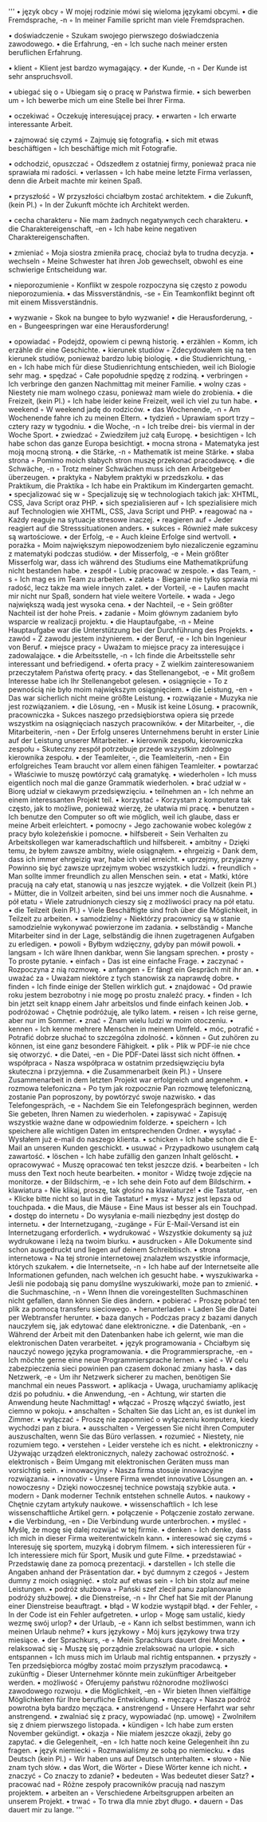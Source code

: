 '''
• język obcy ◦ W mojej rodzinie mówi się wieloma językami obcymi.
• die Fremdsprache, -n ◦ In meiner Familie spricht man viele Fremdsprachen.

• doświadczenie ◦ Szukam swojego pierwszego doświadczenia zawodowego.
• die Erfahrung, -en ◦ Ich suche nach meiner ersten beruflichen Erfahrung.

• klient ◦ Klient jest bardzo wymagający.
• der Kunde, -n ◦ Der Kunde ist sehr anspruchsvoll.

• ubiegać się o ◦ Ubiegam się o pracę w Państwa firmie.
• sich bewerben um ◦ Ich bewerbe mich um eine Stelle bei Ihrer Firma.

• oczekiwać ◦ Oczekuję interesującej pracy.
• erwarten ◦ Ich erwarte interessante Arbeit.

• zajmować się czymś ◦ Zajmuję się fotografią.
• sich mit etwas beschäftigen ◦ Ich beschäftige mich mit Fotografie.

• odchodzić, opuszczać ◦ Odszedłem z ostatniej firmy, ponieważ praca nie sprawiała mi radości.
• verlassen ◦ Ich habe meine letzte Firma verlassen, denn die Arbeit machte mir keinen Spaß.

• przyszłość ◦ W przyszłości chciałbym zostać architektem.
• die Zukunft, (kein Pl.) ◦ In der Zukunft möchte ich Architekt werden.

• cecha charakteru ◦ Nie mam żadnych negatywnych cech charakteru.
• die Charaktereigenschaft, -en ◦ Ich habe keine negativen Charaktereigenschaften.

• zmieniać ◦ Moja siostra zmieniła pracę, chociaż była to trudna decyzja.
• wechseln ◦ Meine Schwester hat ihren Job gewechselt, obwohl es eine schwierige Entscheidung war.

• nieporozumienie ◦ Konflikt w zespole rozpoczyna się często z powodu nieporozumienia.
• das Missverständnis, -se ◦ Ein Teamkonflikt beginnt oft mit einem Missverständnis.

• wyzwanie ◦ Skok na bungee to było wyzwanie!
• die Herausforderung, -en ◦ Bungeespringen war eine Herausforderung!

• opowiadać ◦ Podejdź, opowiem ci pewną historię.
• erzählen ◦ Komm, ich erzähle dir eine Geschichte.
• kierunek studiów ◦ Zdecydowałem się na ten kierunek studiów, ponieważ bardzo lubię biologię.
• die Studienrichtung, -en ◦ Ich habe mich für diese Studienrichtung entschieden, weil ich Biologie sehr mag.
• spędzać ◦ Całe popołudnie spędzę z rodziną.
• verbringen ◦ Ich verbringe den ganzen Nachmittag mit meiner Familie.
• wolny czas ◦ Niestety nie mam wolnego czasu, ponieważ mam wiele do zrobienia.
• die Freizeit, (kein Pl.) ◦ Ich habe leider keine Freizeit, weil ich viel zu tun habe.
• weekend ◦ W weekend jadę do rodziców.
• das Wochenende, -n ◦ Am Wochenende fahre ich zu meinen Eltern.
• tydzień ◦ Uprawiam sport trzy – cztery razy w tygodniu.
• die Woche, -n ◦ Ich treibe drei- bis viermal in der Woche Sport.
• zwiedzać ◦ Zwiedziłem już całą Europę.
• besichtigen ◦ Ich habe schon das ganze Europa besichtigt.
• mocna strona ◦ Matematyka jest moją mocną stroną.
• die Stärke, -n ◦ Mathematik ist meine Stärke.
• słaba strona ◦ Pomimo moich słabych stron muszę przekonać pracodawcę.
• die Schwäche, -n ◦ Trotz meiner Schwächen muss ich den Arbeitgeber überzeugen.
• praktyka ◦ Nabyłem praktyki w przedszkolu.
• das Praktikum, die Praktika ◦ Ich habe ein Praktikum im Kindergarten gemacht.
• specjalizować się w ◦ Specjalizuję się w technologiach takich jak: XHTML, CSS, Java Script oraz PHP.
• sich spezialisieren auf ◦ Ich spezialisiere mich auf Technologien wie XHTML, CSS, Java Script und PHP.
• reagować na ◦ Każdy reaguje na sytuacje stresowe inaczej.
• reagieren auf ◦ Jeder reagiert auf die Stresssituationen anders.
• sukces ◦ Również małe sukcesy są wartościowe.
• der Erfolg, -e ◦ Auch kleine Erfolge sind wertvoll.
• porażka ◦ Moim największym niepowodzeniem było niezaliczenie egzaminu z matematyki podczas studiów.
• der Misserfolg, -e ◦ Mein größter Misserfolg war, dass ich während des Studiums eine Mathematikprüfung nicht bestanden habe.
• zespół ◦ Lubię pracować w zespole.
• das Team, -s ◦ Ich mag es im Team zu arbeiten.
• zaleta ◦ Bieganie nie tylko sprawia mi radość, lecz także ma wiele innych zalet.
• der Vorteil, -e ◦ Laufen macht mir nicht nur Spaß, sondern hat viele weitere Vorteile.
• wada ◦ Jego największą wadą jest wysoka cena.
• der Nachteil, -e ◦ Sein größter Nachteil ist der hohe Preis.
• zadanie ◦ Moim głównym zadaniem było wsparcie w realizacji projektu.
• die Hauptaufgabe, -n ◦ Meine Hauptaufgabe war die Unterstützung bei der Durchführung des Projekts.
• zawód ◦ Z zawodu jestem inżynierem.
• der Beruf, -e ◦ Ich bin Ingenieur von Beruf.
• miejsce pracy ◦ Uważam to miejsce pracy za interesujące i zadowalające.
• die Arbeitsstelle, -n ◦ Ich finde die Arbeitsstelle sehr interessant und befriedigend.
• oferta pracy ◦ Z wielkim zainteresowaniem przeczytałem Państwa ofertę pracy.
• das Stellenangebot, -e ◦ Mit großem Interesse habe ich Ihr Stellenangebot gelesen.
• osiągnięcie ◦ To z pewnością nie było moim największym osiągnięciem.
• die Leistung, -en ◦ Das war sicherlich nicht meine größte Leistung.
• rozwiązanie ◦ Muzyka nie jest rozwiązaniem.
• die Lösung, -en ◦ Musik ist keine Lösung.
• pracownik, pracowniczka ◦ Sukces naszego przedsiębiorstwa opiera się przede wszystkim na osiągnięciach naszych pracowników.
• der Mitarbeiter, -, die Mitarbeiterin, -nen ◦ Der Erfolg unseres Unternehmens beruht in erster Linie auf der Leistung unserer Mitarbeiter.
• kierownik zespołu, kierowniczka zespołu ◦ Skuteczny zespół potrzebuje przede wszystkim zdolnego kierownika zespołu.
• der Teamleiter, -, die Teamleiterin, -nen ◦ Ein erfolgreiches Team braucht vor allem einen fähigen Teamleiter.
• powtarzać ◦ Właściwie to muszę powtórzyć całą gramatykę.
• wiederholen ◦ Ich muss eigentlich noch mal die ganze Grammatik wiederholen.
• brać udział w ◦ Biorę udział w ciekawym przedsięwzięciu.
• teilnehmen an ◦ Ich nehme an einem interessanten Projekt teil.
• korzystać ◦ Korzystam z komputera tak często, jak to możliwe, ponieważ wierzę, że ułatwia mi pracę.
• benutzen ◦ Ich benutze den Computer so oft wie möglich, weil ich glaube, dass er meine Arbeit erleichtert.
• pomocny ◦ Jego zachowanie wobec kolegów z pracy było koleżeńskie i pomocne.
• hilfsbereit ◦ Sein Verhalten zu Arbeitskollegen war kameradschaftlich und hilfsbereit.
• ambitny ◦ Dzięki temu, że byłem zawsze ambitny, wiele osiągnąłem.
• ehrgeizig ◦ Dank dem, dass ich immer ehrgeizig war, habe ich viel erreicht.
• uprzejmy, przyjazny ◦ Powinno się być zawsze uprzejmym wobec wszystkich ludzi.
• freundlich ◦ Man sollte immer freundlich zu allen Menschen sein.
• etat ◦ Matki, które pracują na cały etat, stanowią u nas jeszcze wyjątek.
• die Vollzeit (kein Pl.) ◦ Mütter, die in Vollzeit arbeiten, sind bei uns immer noch die Ausnahme.
• pół etatu ◦ Wiele zatrudnionych cieszy się z możliwości pracy na pół etatu.
• die Teilzeit (kein Pl.) ◦ Viele Beschäftigte sind froh über die Möglichkeit, in Teilzeit zu arbeiten.
• samodzielny ◦ Niektórzy pracownicy są w stanie samodzielnie wykonywać powierzone im zadania.
• selbständig ◦ Manche Mitarbeiter sind in der Lage, selbständig die ihnen zugetragenen Aufgaben zu erledigen.
• powoli ◦ Byłbym wdzięczny, gdyby pan mówił powoli.
• langsam ◦ Ich wäre Ihnen dankbar, wenn Sie langsam sprechen.
• prosty ◦ To proste pytanie.
• einfach ◦ Das ist eine einfache Frage.
• zaczynać ◦ Rozpoczyna z nią rozmowę.
• anfangen ◦ Er fängt ein Gespräch mit ihr an.
• uważać za ◦ Uważam niektóre z tych stanowisk za naprawdę dobre.
• finden ◦ Ich finde einige der Stellen wirklich gut.
• znajdować ◦ Od prawie roku jestem bezrobotny i nie mogę po prostu znaleźć pracy.
• finden ◦ Ich bin jetzt seit knapp einem Jahr arbeitslos und finde einfach keinen Job.
• podróżować ◦ Chętnie podróżuję, ale tylko latem.
• reisen ◦ Ich reise gerne, aber nur im Sommer.
• znać ◦ Znam wielu ludzi w moim otoczeniu.
• kennen ◦ Ich kenne mehrere Menschen in meinem Umfeld.
• móc, potrafić ◦ Potrafić dobrze słuchać to szczególna zdolność.
• können ◦ Gut zuhören zu können, ist eine ganz besondere Fähigkeit.
• plik ◦ Plik w PDF-ie nie chce się otworzyć.
• die Datei, -en ◦ Die PDF-Datei lässt sich nicht öffnen.
• współpraca ◦ Nasza współpraca w ostatnim przedsięwzięciu była skuteczna i przyjemna.
• die Zusammenarbeit (kein Pl.) ◦ Unsere Zusammenarbeit in dem letzten Projekt war erfolgreich und angenehm.
• rozmowa telefoniczna ◦ Po tym jak rozpocznie Pan rozmowę telefoniczną, zostanie Pan poproszony, by powtórzyć swoje nazwisko.
• das Telefongespräch, -e ◦ Nachdem Sie ein Telefongespräch beginnen, werden Sie gebeten, Ihren Namen zu wiederholen.
• zapisywać ◦ Zapisuję wszystkie ważne dane w odpowiednim folderze.
• speichern ◦ Ich speichere alle wichtigen Daten im entsprechenden Ordner.
• wysyłać ◦ Wysłałem już e-mail do naszego klienta.
• schicken ◦ Ich habe schon die E-Mail an unseren Kunden geschickt.
• usuwać ◦ Przypadkowo usunąłem całą zawartość.
• löschen ◦ Ich habe zufällig den ganzen Inhalt gelöscht.
• opracowywać ◦ Muszę opracować ten tekst jeszcze dziś.
• bearbeiten ◦ Ich muss den Text noch heute bearbeiten.
• monitor ◦ Widzę twoje zdjęcie na monitorze.
• der Bildschirm, -e ◦ Ich sehe dein Foto auf dem Bildschirm.
• klawiatura ◦ Nie klikaj, proszę, tak głośno na klawiaturze!
• die Tastatur, -en ◦ Klicke bitte nicht so laut in die Tastatur!
• mysz ◦ Mysz jest lepsza od touchpada.
• die Maus, die Mäuse ◦ Eine Maus ist besser als ein Touchpad.
• dostęp do internetu ◦ Do wysyłania e-maili niezbędny jest dostęp do internetu.
• der Internetzugang, -zugänge ◦ Für E-Mail-Versand ist ein Internetzugang erforderlich.
• wydrukować ◦ Wszystkie dokumenty są już wydrukowane i leżą na twoim biurku.
• ausdrucken ◦ Alle Dokumente sind schon ausgedruckt und liegen auf deinem Schreibtisch.
• strona internetowa ◦ Na tej stronie internetowej znalazłem wszystkie informacje, których szukałem.
• die Internetseite, -n ◦ Ich habe auf der Internetseite alle Informationen gefunden, nach welchen ich gesucht habe.
• wyszukiwarka ◦ Jeśli nie podobają się panu domyślne wyszukiwarki, może pan to zmienić.
• die Suchmaschine, -n ◦ Wenn Ihnen die voreingestellten Suchmaschinen nicht gefallen, dann können Sie dies ändern.
• pobierać ◦ Proszę pobrać ten plik za pomocą transferu sieciowego.
• herunterladen ◦ Laden Sie die Datei per Webtransfer herunter.
• baza danych ◦ Podczas pracy z bazami danych nauczyłem się, jak edytować dane elektroniczne.
• die Datenbank, -en ◦ Während der Arbeit mit den Datenbanken habe ich gelernt, wie man die elektronischen Daten verarbeitet.
• język programowania ◦ Chciałbym się nauczyć nowego języka programowania.
• die Programmiersprache, -en ◦ Ich möchte gerne eine neue Programmiersprache lernen.
• sieć ◦ W celu zabezpieczenia sieci powinien pan czasem dokonać zmiany hasła.
• das Netzwerk, -e ◦ Um ihr Netzwerk sicherer zu machen, benötigen Sie manchmal ein neues Passwort.
• aplikacja ◦ Uwaga, uruchamiamy aplikację dziś po południu.
• die Anwendung, -en ◦ Achtung, wir starten die Anwendung heute Nachmittag!
• włączać ◦ Proszę włączyć światło, jest ciemno w pokoju.
• anschalten ◦ Schalten Sie das Licht an, es ist dunkel im Zimmer.
• wyłączać ◦ Proszę nie zapomnieć o wyłączeniu komputera, kiedy wychodzi pan z biura.
• ausschalten ◦ Vergessen Sie nicht ihren Computer auszuschalten, wenn Sie das Büro verlassen.
• rozumieć ◦ Niestety, nie rozumiem tego.
• verstehen ◦ Leider verstehe ich es nicht.
• elektroniczny ◦ Używając urządzeń elektronicznych, należy zachować ostrożność.
• elektronisch ◦ Beim Umgang mit elektronischen Geräten muss man vorsichtig sein.
• innowacyjny ◦ Nasza firma stosuje innowacyjne rozwiązania.
• innovativ ◦ Unsere Firma wendet innovative Lösungen an.
• nowoczesny ◦ Dzięki nowoczesnej technice powstają szybkie auta.
• modern ◦ Dank moderner Technik entstehen schnelle Autos.
• naukowy ◦ Chętnie czytam artykuły naukowe.
• wissenschaftlich ◦ Ich lese wissenschaftliche Artikel gern.
• połączenie ◦ Połączenie zostało zerwane.
• die Verbindung, -en ◦ Die Verbindung wurde unterbrochen.
• myśleć ◦ Myślę, że mogę się dalej rozwijać w tej firmie.
• denken ◦ Ich denke, dass ich mich in dieser Firma weiterentwickeln kann.
• interesować się czymś ◦ Interesuję się sportem, muzyką i dobrym filmem.
• sich interessieren für ◦ Ich interessiere mich für Sport, Musik und gute Filme.
• przedstawiać ◦ Przedstawię dane za pomocą prezentacji.
• darstellen ◦ Ich stelle die Angaben anhand der Präsentation dar.
• być dumnym z czegoś ◦ Jestem dumny z moich osiągnięć.
• stolz auf etwas sein ◦ Ich bin stolz auf meine Leistungen.
• podróż służbowa ◦ Pański szef zlecił panu zaplanowanie podróży służbowej.
• die Dienstreise, -n ◦ Ihr Chef hat Sie mit der Planung einer Dienstreise beauftragt.
• błąd ◦ W kodzie wystąpił błąd.
• der Fehler, ◦ In der Code ist ein Fehler aufgetreten.
• urlop ◦ Mogę sam ustalić, kiedy wezmę swój urlop?
• der Urlaub, -e ◦ Kann ich selbst bestimmen, wann ich meinen Urlaub nehme?
• kurs językowy ◦ Mój kurs językowy trwa trzy miesiące.
• der Sprachkurs, -e ◦ Mein Sprachkurs dauert drei Monate.
• relaksować się ◦ Muszę się porządnie zrelaksować na urlopie.
• sich entspannen ◦ Ich muss mich im Urlaub mal richtig entspannen.
• przyszły ◦ Ten przedsiębiorca mógłby zostać moim przyszłym pracodawcą.
• zukünftig ◦ Dieser Unternehmer könnte mein zukünftiger Arbeitgeber werden.
• możliwość ◦ Oferujemy państwu różnorodne możliwości zawodowego rozwoju.
• die Möglichkeit, -en ◦ Wir bieten Ihnen vielfältige Möglichkeiten für Ihre berufliche Entwicklung.
• męczący ◦ Nasza podróż powrotna była bardzo męcząca.
• anstrengend ◦ Unsere Herfahrt war sehr anstrengend.
• zwalniać się z pracy, wypowiadać (np. umowę) ◦ Zwolniłem się z dniem pierwszego listopada.
• kündigen ◦ Ich habe zum ersten November gekündigt.
• okazja ◦ Nie miałem jeszcze okazji, żeby go zapytać.
• die Gelegenheit, -en ◦ Ich hatte noch keine Gelegenheit ihn zu fragen.
• język niemiecki ◦ Rozmawialiśmy ze sobą po niemiecku.
• das Deutsch (kein Pl.) ◦ Wir haben uns auf Deutsch unterhalten.
• słowo ◦ Nie znam tych słów.
• das Wort, die Wörter ◦ Diese Wörter kenne ich nicht.
• znaczyć ◦ Co znaczy to zdanie?
• bedeuten ◦ Was bedeutet dieser Satz?
• pracować nad ◦ Różne zespoły pracowników pracują nad naszym projektem.
• arbeiten an ◦ Verschiedene Arbeitsgruppen arbeiten an unserem Projekt.
• trwać ◦ To trwa dla mnie zbyt długo.
• dauern ◦ Das dauert mir zu lange.
'''

